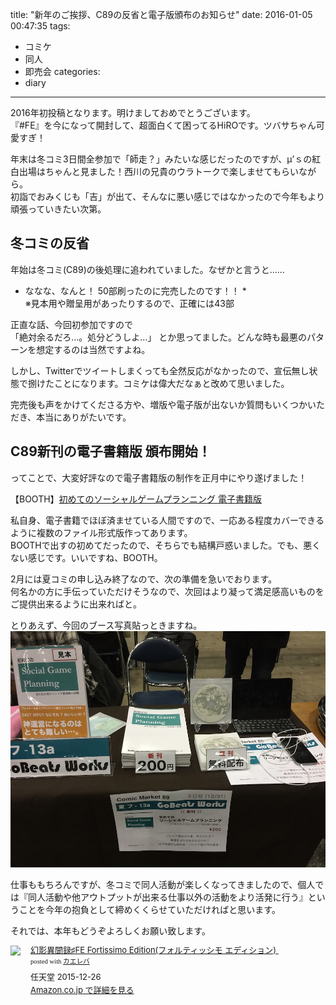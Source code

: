 title: "新年のご挨拶、C89の反省と電子版頒布のお知らせ"
date: 2016-01-05 00:47:35
tags:
 - コミケ
 - 同人
 - 即売会
categories:
 - diary
---

2016年初投稿となります。明けましておめでとうございます。  
『#FE』を今になって開封して、超面白くて困ってるHiROです。ツバサちゃん可愛すぎ！

年末は冬コミ3日間全参加で「師走？」みたいな感じだったのですが、μ’ｓの紅白出場はちゃんと見ました！西川の兄貴のウラトークで楽しませてもらいながら。  
初詣でおみくじも「吉」が出て、そんなに悪い感じではなかったので今年もより頑張っていきたい次第。

## 冬コミの反省

年始は冬コミ(C89)の後処理に追われていました。なぜかと言うと……

* ななな、なんと！ 50部刷ったのに完売したのです！！ *  
※見本用や贈呈用があったりするので、正確には43部

正直な話、今回初参加ですので  
「絶対余るだろ…。処分どうしよ…」
とか思ってました。どんな時も最悪のパターンを想定するのは当然ですよね。

しかし、Twitterでツイートしまくっても全然反応がなかったので、宣伝無し状態で捌けたことになります。コミケは偉大だなぁと改めて思いました。

完売後も声をかけてくださる方や、増版や電子版が出ないか質問もいくつかいただき、本当にありがたいです。

## C89新刊の電子書籍版 頒布開始！

ってことで、大変好評なので電子書籍版の制作を正月中にやり遂げました！

【BOOTH】[初めてのソーシャルゲームプランニング 電子書籍版](https://gobeats-works.booth.pm/items/183368)

私自身、電子書籍でほぼ済ませている人間ですので、一応ある程度カバーできるように複数のファイル形式版作ってあります。  
BOOTHで出すの初めてだったので、そちらでも結構戸惑いました。でも、悪くない感じです。いいですね、BOOTH。

2月には夏コミの申し込み終了なので、次の準備を急いでおります。  
何名かの方に手伝っていただけそうなので、次回はより凝って満足感高いものをご提供出来るように出来ればと。

とりあえず、今回のブース写真貼っときますね。
![](/diary/new-year-2016/2015-12-31_c89_booth.jpg "C89 設置ブース")

仕事ももちろんですが、冬コミで同人活動が楽しくなってきましたので、個人では『同人活動や他アウトプットが出来る仕事以外の活動をより活発に行う』ということを今年の抱負として締めくくらせていただければと思います。

それでは、本年もどうぞよろしくお願い致します。

<div class="kaerebalink-box" style="text-align:left;padding-bottom:20px;font-size:small;/zoom: 1;overflow: hidden;"><div class="kaerebalink-image" style="float:left;margin:0 15px 10px 0;"><a href="http://c.af.moshimo.com/af/c/click?a_id=194085&p_id=170&pc_id=185&pl_id=4062&s_v=b5Rz2P0601xu&url=http%3A%2F%2Fwww.amazon.co.jp%2Fexec%2Fobidos%2FASIN%2FB0155ZMQU6%2Fref%3Dnosim" target="_blank" rel="nofollow" ><img src="http://ecx.images-amazon.com/images/I/61kwP4ZNY5L._SL160_.jpg" style="border: none;" /></a><img src="http://i.af.moshimo.com/af/i/impression?a_id=194085&p_id=170&pc_id=185&pl_id=4062" width="1" height="1" style="border:none;"></div><div class="kaerebalink-info" style="line-height:120%;/zoom: 1;overflow: hidden;"><div class="kaerebalink-name" style="margin-bottom:10px;line-height:120%"><a href="http://c.af.moshimo.com/af/c/click?a_id=194085&p_id=170&pc_id=185&pl_id=4062&s_v=b5Rz2P0601xu&url=http%3A%2F%2Fwww.amazon.co.jp%2Fexec%2Fobidos%2FASIN%2FB0155ZMQU6%2Fref%3Dnosim" target="_blank" rel="nofollow" >幻影異聞録♯FE Fortissimo Edition(フォルティッシモ エディション) </a><img src="http://i.af.moshimo.com/af/i/impression?a_id=194085&p_id=170&pc_id=185&pl_id=4062" width="1" height="1" style="border:none;"><div class="kaerebalink-powered-date" style="font-size:8pt;margin-top:5px;font-family:verdana;line-height:120%">posted with <a href="http://kaereba.com" rel="nofollow" target="_blank">カエレバ</a></div></div><div class="kaerebalink-detail" style="margin-bottom:5px;"> 任天堂 2015-12-26    </div><div class="kaerebalink-link" style="margin-top: 5px"><a href="http://c.af.moshimo.com/af/c/click?a_id=194085&p_id=170&pc_id=185&pl_id=4062&s_v=b5Rz2P0601xu&url=http%3A%2F%2Fwww.amazon.co.jp%2Fexec%2Fobidos%2FASIN%2FB0155ZMQU6%2Fref%3Dnosim" rel="nofollow" target="_blank">Amazon.co.jp で詳細を見る</a><img src="http://i.af.moshimo.com/af/i/impression?a_id=194085&p_id=170&pc_id=185&pl_id=4062" width="1" height="1" style="border:none;"></div></div><div class="booklink-footer" style="clear: left"></div></div>
